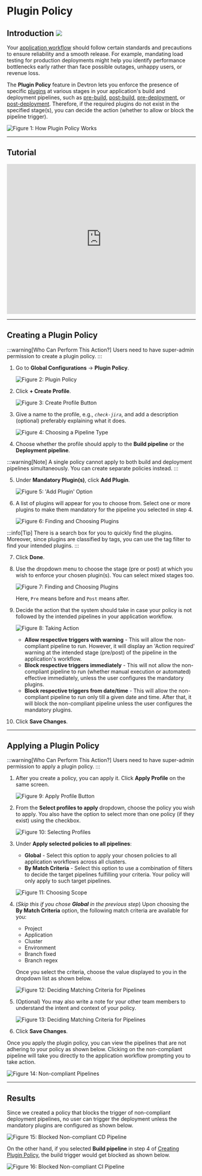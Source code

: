 # Plugin Policy

## Introduction [![](https://devtron-public-asset.s3.us-east-2.amazonaws.com/images/elements/EnterpriseTag.svg)](https://devtron.ai/pricing)

Your [application workflow](../creating-application/workflow/README.md) should follow certain standards and precautions to ensure reliability and a smooth release. For example, mandating load testing for production deployments might help you identify performance bottlenecks early rather than face possible outages, unhappy users, or revenue loss.

The **Plugin Policy** feature in Devtron lets you enforce the presence of specific [plugins](../plugins/README.md) at various stages in your application's build and deployment pipelines, such as [pre-build](../../reference/glossary.md#pre-build), [post-build](../../reference/glossary.md#post-build), [pre-deployment](../../reference/glossary.md#pre-deployment), or [post-deployment](../../reference/glossary.md#post-deployment). Therefore, if the required plugins do not exist in the specified stage(s), you can decide the action (whether to allow or block the pipeline trigger).

![Figure 1: How Plugin Policy Works](https://devtron-public-asset.s3.us-east-2.amazonaws.com/images/global-configurations/plugin-policy/plugin-policy-main.gif)

---

## Tutorial

<iframe width="100%" height="400" src="https://www.youtube.com/embed/Cb25p_n3YTs" title="Using Plugin Policy in Devtron" frameborder="0" allow="accelerometer; autoplay; clipboard-write; encrypted-media; gyroscope; picture-in-picture" allowfullscreen></iframe>

---

## Creating a Plugin Policy

:::warning[Who Can Perform This Action?]
Users need to have super-admin permission to create a plugin policy.
:::

1. Go to **Global Configurations** → **Plugin Policy**.

    ![Figure 2: Plugin Policy](https://devtron-public-asset.s3.us-east-2.amazonaws.com/images/global-configurations/plugin-policy/gc-plugin-policy.jpg)

2. Click **+ Create Profile**.

    ![Figure 3: Create Profile Button](https://devtron-public-asset.s3.us-east-2.amazonaws.com/images/global-configurations/plugin-policy/create-profile-button.jpg)

3. Give a name to the profile, e.g., *`check-jira`*, and add a description (optional) preferably explaining what it does.

    ![Figure 4: Choosing a Pipeline Type](https://devtron-public-asset.s3.us-east-2.amazonaws.com/images/global-configurations/plugin-policy/pipeline-type.jpg)

4. Choose whether the profile should apply to the **Build pipeline** or the **Deployment pipeline**.

:::warning[Note]
A single policy cannot apply to both build and deployment pipelines simultaneously. You can create separate policies instead.
:::

5. Under **Mandatory Plugin(s)**, click **Add Plugin**.

    ![Figure 5: 'Add Plugin' Option](https://devtron-public-asset.s3.us-east-2.amazonaws.com/images/global-configurations/plugin-policy/add-plugin-button.jpg)

6. A list of plugins will appear for you to choose from. Select one or more plugins to make them mandatory for the pipeline you selected in step 4.

    ![Figure 6: Finding and Choosing Plugins](https://devtron-public-asset.s3.us-east-2.amazonaws.com/images/global-configurations/plugin-policy/choose-plugins.gif)

:::info[Tip]
There is a search box for you to quickly find the plugins. Moreover, since plugins are classified by tags, you can use the tag filter to find your intended plugins.
:::

7. Click **Done**.

8. Use the dropdown menu to choose the stage (pre or post) at which you wish to enforce your chosen plugin(s). You can select mixed stages too.

    ![Figure 7: Finding and Choosing Plugins](https://devtron-public-asset.s3.us-east-2.amazonaws.com/images/global-configurations/plugin-policy/choose-stage.gif)

    Here, `Pre` means before and `Post` means after.

9. Decide the action that the system should take in case your policy is not followed by the intended pipelines in your application workflow.

    ![Figure 8: Taking Action](https://devtron-public-asset.s3.us-east-2.amazonaws.com/images/global-configurations/plugin-policy/take-action.jpg)

    * **Allow respective triggers with warning** - This will allow the non-compliant pipeline to run. However, it will display an 'Action required' warning at the intended stage (pre/post) of the pipeline in the application's workflow.
    * **Block respective triggers immediately** - This will not allow the non-compliant pipeline to run (whether manual execution or automated) effective immediately, unless the user configures the mandatory plugins.
    * **Block respective triggers from date/time** - This will allow the non-compliant pipeline to run only till a given date and time. After that, it will block the non-compliant pipeline unless the user configures the mandatory plugins.

10. Click **Save Changes**.

---

## Applying a Plugin Policy

:::warning[Who Can Perform This Action?]
Users need to have super-admin permission to apply a plugin policy.
:::

1. After you create a policy, you can apply it. Click **Apply Profile** on the same screen.

    ![Figure 9: Apply Profile Button](https://devtron-public-asset.s3.us-east-2.amazonaws.com/images/global-configurations/plugin-policy/apply-plugin-policy.jpg)

2. From the **Select profiles to apply** dropdown, choose the policy you wish to apply. You also have the option to select more than one policy (if they exist) using the checkbox.

    ![Figure 10: Selecting Profiles](https://devtron-public-asset.s3.us-east-2.amazonaws.com/images/global-configurations/plugin-policy/select-profiles.jpg)

3. Under **Apply selected policies to all pipelines**:
    * **Global** - Select this option to apply your chosen policies to all application workflows across all clusters.
    * **By Match Criteria** - Select this option to use a combination of filters to decide the target pipelines fulfilling your criteria. Your policy will only apply to such target pipelines.

    ![Figure 11: Choosing Scope](https://devtron-public-asset.s3.us-east-2.amazonaws.com/images/global-configurations/plugin-policy/select-scope.jpg)


4. (*Skip this if you chose **Global** in the previous step*) Upon choosing the **By Match Criteria** option, the following match criteria are available for you:
    * Project
    * Application
    * Cluster
    * Environment
    * Branch fixed
    * Branch regex

    Once you select the criteria, choose the value displayed to you in the dropdown list as shown below.

    ![Figure 12: Deciding Matching Criteria for Pipelines](https://devtron-public-asset.s3.us-east-2.amazonaws.com/images/global-configurations/plugin-policy/match-criteria.gif)

5. (Optional) You may also write a note for your other team members to understand the intent and context of your policy.

    ![Figure 13: Deciding Matching Criteria for Pipelines](https://devtron-public-asset.s3.us-east-2.amazonaws.com/images/global-configurations/plugin-policy/leave-note.gif)

6. Click **Save Changes**.

Once you apply the plugin policy, you can view the pipelines that are not adhering to your policy as shown below. Clicking on the non-compliant pipeline will take you directly to the application workflow prompting you to take action.

![Figure 14: Non-compliant Pipelines](https://devtron-public-asset.s3.us-east-2.amazonaws.com/images/global-configurations/plugin-policy/non-compliant-pipelines.gif)

---

## Results

Since we created a policy that blocks the trigger of non-compliant deployment pipelines, no user can trigger the deployment unless the mandatory plugins are configured as shown below.

![Figure 15: Blocked Non-compliant CD Pipeline](https://devtron-public-asset.s3.us-east-2.amazonaws.com/images/global-configurations/plugin-policy/blocked-deployment.gif)

On the other hand, if you selected **Build pipeline** in step 4 of [Creating Plugin Policy](#creating-a-plugin-policy), the build trigger would get blocked as shown below.

![Figure 16: Blocked Non-compliant CI Pipeline](https://devtron-public-asset.s3.us-east-2.amazonaws.com/images/global-configurations/plugin-policy/blocked-build.gif)
